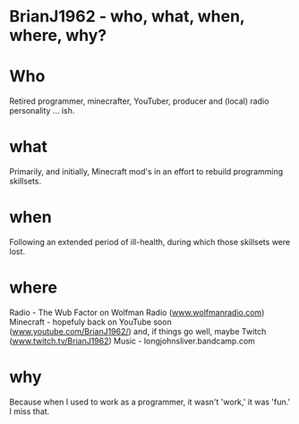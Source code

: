 # BrianJ1962 - who, what, when, where, why?

# Who
Retired programmer, minecrafter, YouTuber, producer and (local) radio personality ... ish.

# what
Primarily, and initially, Minecraft mod's in an effort to rebuild programming skillsets.

# when
Following an extended period of ill-health, during which those skillsets were lost.

# where
Radio - The Wub Factor on Wolfman Radio (www.wolfmanradio.com)
Minecraft - hopefuly back on YouTube soon (www.youtube.com/BrianJ1962/)
            and, if things go well, maybe Twitch (www.twitch.tv/BrianJ1962)
Music - longjohnsliver.bandcamp.com

# why
Because when I used to work as a programmer, it wasn't 'work,' it was 'fun.' I miss that.
